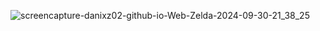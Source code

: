 ![screencapture-danixz02-github-io-Web-Zelda-2024-09-30-21_38_25](https://github.com/user-attachments/assets/c76fdc13-12b5-4a65-a365-6b12ca7c7f7c)
